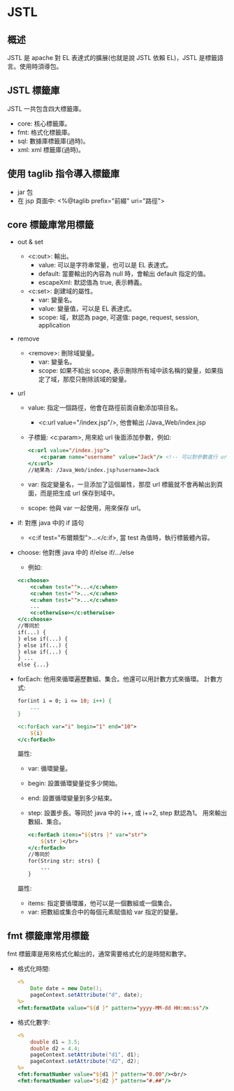 # JSTL

## 概述
JSTL 是 apache 對 EL 表達式的擴展(也就是說 JSTL 依賴 EL)，JSTL 是標籤語言。使用時須導包。

## JSTL 標籤庫
JSTL 一共包含四大標籤庫。
- core: 核心標籤庫。
- fmt: 格式化標籤庫。
- sql: 數據庫標籤庫(過時)。
- xml: xml 標籤庫(過時)。

## 使用 taglib 指令導入標籤庫
- jar 包
- 在 jsp 頁面中: &lt;%@taglib prefix="前綴" uri="路徑"&gt;

## core 標籤庫常用標籤
- out & set
    - &lt;c:out&gt;: 輸出。
        - value: 可以是字符串常量，也可以是 EL 表達式。
        - default: 當要輸出的內容為 null 時，會輸出 default 指定的值。
        - escapeXml: 默認值為 true, 表示轉義。
    - &lt;c:set&gt;: 創建域的屬性。
        - var: 變量名。
        - value: 變量值，可以是 EL 表達式。
        - scope: 域，默認為 page, 可選值: page, request, session, application
- remove
    - &lt;remove&gt;: 刪除域變量。
        - var: 變量名。
        - scope: 如果不給出 scope, 表示刪除所有域中該名稱的變量，如果指定了域，那麼只刪除該域的變量。
- url
    - value: 指定一個路徑，他會在路徑前面自動添加項目名。
        - &lt;c:url value="/index.jsp"/&gt;, 他會輸出 /Java_Web/index.jsp
    - 子標籤: &lt;c:param&gt;, 用來給 url 後面添加參數，例如:

        ```JSP
        <c:url value="/index.jsp">
            <c:param name="username" value="Jack"/> <!-- 可以對參數進行 url 編碼 -->
        </c:url>
        //結果為: /Java_Web/index.jsp?username=Jack
        ```
    - var: 指定變量名，一旦添加了這個屬性，那麼 url 標籤就不會再輸出到頁面，而是把生成 url 保存到域中。
    - scope: 他與 var 一起使用，用來保存 url。
- if: 對應 java 中的 if 語句
    - &lt;c:if test="布爾類型"&gt;...&lt;/c:if&gt;, 當 test 為值時，執行標籤體內容。
- choose: 他對應 java 中的 if/else if/.../else
    - 例如:

    ```JSP
    <c:choose>
        <c:when test="">...</c:when>
        <c:when test="">...</c:when>
        <c:when test="">...</c:when>
        ...
        <c:otherwise></c:otherwise>
    </c:choose>
    //等同於
    if(...) {
    } else if(...) {
    } else if(...) {
    } else if(...) {
    } ...
    else {...}
    ```
- forEach: 他用來循環遍歷數組、集合。他還可以用計數方式來循環。
  計數方式:
    ```JSP
    for(int i = 0; i <= 10; i++) {
        ...
    }
    
    <c:forEach var="i" begin="1" end="10">
        ${i}
    </c:forEach>
    ```
  屬性:
    - var: 循環變量。
    - begin: 設置循環變量從多少開始。
    - end: 設置循環變量到多少結束。
    - step: 設置步長。等同於 java 中的 i++, 或 i+=2, step 默認為1。
  用來輸出數組、集合。

        ```JSP
        <c:forEach items="${strs }" var="str">
            ${str }</br>
        </c:forEach>
        //等同於
        for(String str: strs) {
            ...
        }
        ```
  屬性:
    - items: 指定要循環誰，他可以是一個數組或一個集合。
    - var: 把數組或集合中的每個元素賦值給 var 指定的變量。
    

## fmt 標籤庫常用標籤
fmt 標籤庫是用來格式化輸出的，通常需要格式化的是時間和數字。

- 格式化時間:
    
    ```JSP
    <%
    	Date date = new Date();
    	pageContext.setAttribute("d", date);
    %>
    <fmt:formatDate value="${d }" pattern="yyyy-MM-dd HH:mm:ss"/>
    ```
- 格式化數字:

    ```JSP
    <%
    	double d1 = 3.5;
    	double d2 = 4.4; 
    	pageContext.setAttribute("d1", d1);
    	pageContext.setAttribute("d2", d2);
    %>
    <fmt:formatNumber value="${d1 }" pattern="0.00"/><br/>
    <fmt:formatNumber value="${d2 }" pattern="#.##"/>
    
    ```
